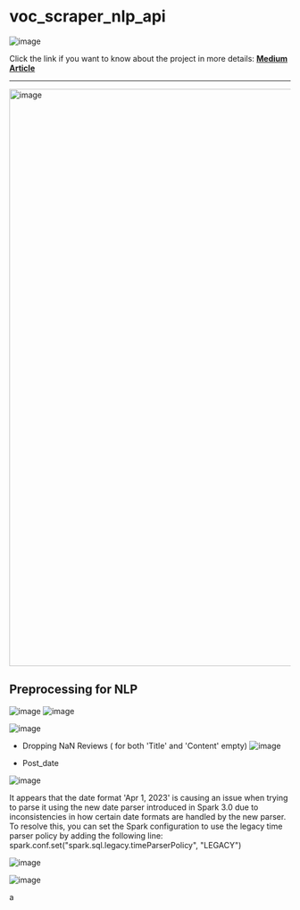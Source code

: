 # voc_scraper_nlp_api


![image](https://github.com/kwoolaid725/voc_scraper_nlp_api/assets/107806433/d317d006-7014-4330-b416-0ead6b00c8dc)


Click the link if you want to know about the project in more details:
**[Medium Article](https://medium.com/@kwh0725/voice-of-the-customer-voc-web-scraping-and-nlp-pipeline-with-python-17fd72f82167)**


-------------------------------------------------------------

<img width="1033" alt="image" src="https://github.com/user-attachments/assets/b09d523b-aeda-4b47-aa7e-baf737cab029" />





## Preprocessing for NLP 

![image](https://github.com/kwoolaid725/voc_scraper_nlp_api/assets/107806433/816869ae-330f-4932-8939-7341abd698f1)
![image](https://github.com/kwoolaid725/voc_scraper_nlp_api/assets/107806433/f716d857-792a-4ced-9e71-85744d604517)

![image](https://github.com/kwoolaid725/voc_scraper_nlp_api/assets/107806433/c3f7d342-4cac-4cc7-9f46-05eef28bce79)

- Dropping NaN Reviews ( for both 'Title' and 'Content' empty)
![image](https://github.com/kwoolaid725/voc_scraper_nlp_api/assets/107806433/479611df-559d-4315-a27a-84b0ea2921b5)

- Post_date

![image](https://github.com/kwoolaid725/voc_scraper_nlp_api/assets/107806433/e1b1265b-7188-4c17-b9c1-d79e3476ebc5)

It appears that the date format 'Apr 1, 2023' is causing an issue when trying to parse it using the new date parser introduced in Spark 3.0 due to inconsistencies in how certain date formats are handled by the new parser.
To resolve this, you can set the Spark configuration to use the legacy time parser policy by adding the following line: spark.conf.set("spark.sql.legacy.timeParserPolicy", "LEGACY")

![image](https://github.com/kwoolaid725/voc_scraper_nlp_api/assets/107806433/adb31a53-2135-4f01-a262-c6ac29395335)

![image](https://github.com/kwoolaid725/voc_scraper_nlp_api/assets/107806433/846f3631-3165-4371-83d3-10a2b2be1f36)


a

